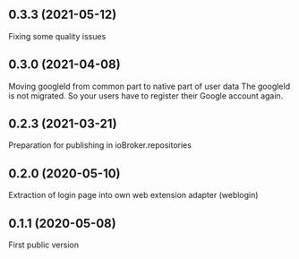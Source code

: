 ## 0.3.3 (2021-05-12)

Fixing some quality issues

## 0.3.0 (2021-04-08)

Moving googleId from common part to native part of user data
The googleId is not migrated. So your users have to register their Google account again.

## 0.2.3 (2021-03-21)

Preparation for publishing in ioBroker.repositories

## 0.2.0 (2020-05-10)

Extraction of login page into own web extension adapter (weblogin)

## 0.1.1 (2020-05-08)

First public version